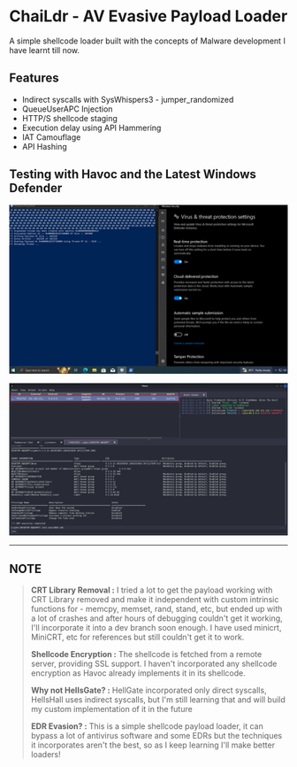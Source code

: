 # ChaiLdr - AV Evasive Payload Loader

A simple shellcode loader built with the concepts of Malware development I have learnt till now.

## Features 

- Indirect syscalls with SysWhispers3 - jumper_randomized
- QueueUserAPC Injection
- HTTP/S shellcode staging
- Execution delay using API Hammering
- IAT Camouflage
- API Hashing

## Testing with Havoc and the Latest Windows Defender

![windows-defender](./images/win10.png)

![havoc-shell](./images/shell.png)

---

## **NOTE**
> 
> **CRT Library Removal :** I tried a lot to get the payload working with CRT Library removed and make it independent with custom intrinsic functions for - memcpy, memset, rand, stand, etc, but ended up with a lot of crashes and after hours of debugging couldn't get it working, I'll incorporate it into a dev branch soon enough. I have used minicrt, MiniCRT, etc for references but still couldn't get it to work.  
>
> **Shellcode Encryption :** The shellcode is fetched from a remote server, providing SSL support. I haven't incorporated any shellcode encryption as Havoc already implements it in its shellcode.
>
> **Why not HellsGate? :** HellGate incorporated only direct syscalls, HellsHall uses indirect syscalls, but I'm still learning that and will build my custom implementation of it in the future
>
> **EDR Evasion? :** This is a simple shellcode payload loader, it can bypass a lot of antivirus software and some EDRs but the techniques it incorporates aren't the best, so as I keep learning I'll make better loaders! 

